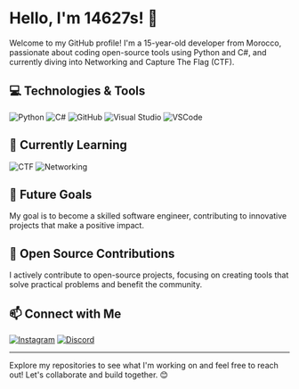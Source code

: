 # Hello, I'm 14627s! 👋

Welcome to my GitHub profile! I'm a 15-year-old developer from Morocco, passionate about coding open-source tools using Python and C#, and currently diving into Networking and Capture The Flag (CTF).

## 💻 Technologies & Tools
![Python](https://img.shields.io/badge/-Python-3776AB?style=flat-square&logo=python&logoColor=white)
![C#](https://img.shields.io/badge/-C%23-239120?style=flat-square&logo=c-sharp&logoColor=white)
![GitHub](https://img.shields.io/badge/-GitHub-181717?style=flat-square&logo=github&logoColor=white)
![Visual Studio](https://img.shields.io/badge/-Visual%20Studio-5C2D91?style=flat-square&logo=visual-studio&logoColor=white)
![VSCode](https://img.shields.io/badge/-VS%20Code-007ACC?style=flat-square&logo=visual-studio-code&logoColor=white)

## 🌱 Currently Learning
![CTF](https://img.shields.io/badge/-CTF-red?style=flat-square)
![Networking](https://img.shields.io/badge/-Networking-0077B5?style=flat-square&logo=cisco&logoColor=white)

## 🎯 Future Goals
My goal is to become a skilled software engineer, contributing to innovative projects that make a positive impact.

## 🚀 Open Source Contributions
I actively contribute to open-source projects, focusing on creating tools that solve practical problems and benefit the community.

## 📫 Connect with Me
[![Instagram](https://img.shields.io/badge/-Instagram-%23E4405F?style=flat-square&logo=instagram&logoColor=white)](https://www.instagram.com/14627s)
[![Discord](https://img.shields.io/badge/-Discord-%237289DA?style=flat-square&logo=discord&logoColor=white)](https://discord.com/users/843253888895025192)


---

Explore my repositories to see what I'm working on and feel free to reach out! Let's collaborate and build together. 😊
